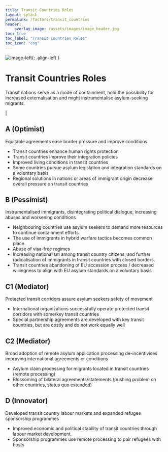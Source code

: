 ```yaml
---
title: Transit Countries Roles
layout: splash
permalink: /factors/transit_countries
header:
    overlay_image: /assets/images/image_header.jpg
toc: true
toc_label: "Transit Countries Roles"
toc_icon: "cog"
---
```


![image-left](/foresightinteractive/assets/factor_graphics/002-TransitCountryRoles-small.png){: .align-left }

# Transit Countries Roles

Transit nations serve as a mode of containment, hold the possibility for 
increased externalisation and might instrumentalise asylum-seeking migrants.

|

## A (Optimist)

Equitable agreements ease border pressure and improve conditions
* Transit countries enhance human rights protection
* Transit countries improve their integration policies 
* Improved living conditions in transit countries
* Some countries pursue asylum legislation and integration standards on a voluntary basis
* Regional solutions in nations or areas of immigrant origin decrease overall pressure on transit countries

## B (Pessimist)

Instrumentalised immigrants, disintegrating political dialogue, increasing 
abuses and worsening conditions
* Neighbouring countries use asylum seekers to demand more resources to continue containment efforts
* The use of immigrants in hybrid warfare tactics becomes common place.
* Abuse of visa-free regimes
* Increasing nationalism among transit country citizens, and further radicalisation of immigrants in transit countries with closed borders.
* Transit countries abandoning of EU accession process / decreased willingness to align with EU asylum standards on a voluntary basis


## C1 (Mediator)

Protected transit corridors assure asylum seekers safety of movement 
* International organizations successfully operate protected transit corridors with some/key transit countries
* Special partnership agreements are developed with key transit countries, but are costly and do not work equally well

## C2 (Mediator)

Broad adoption of remote asylum application processing de-incentivises  
improving international agreements or conditions
* Asylum claim processing for migrants located in transit countries (remote processing)
* Blossoming of bilateral agreements/statements (pushing problem on other countries, status quo extended)

## D (Innovator)

Developed transit country labour markets and expanded refugee sponsorship programmes
* Improved economic and political stability of transit countries through labour market development.
* Sponsorship programmes use remote processing to pair refugees with hosts
